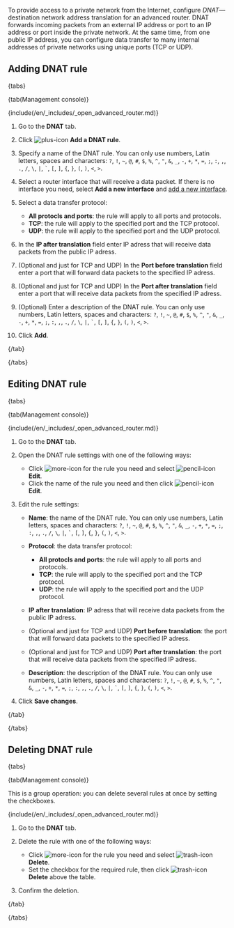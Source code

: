 To provide access to a private network from the Internet, configure _DNAT_— destination network address translation for an advanced router. DNAT forwards incoming packets from an external IP address or port to an IP address or port inside the private network. At the same time, from one public IP address, you can configure data transfer to many internal addresses of private networks using unique ports (TCP or UDP).

## Adding DNAT rule

{tabs}

{tab(Management console)}

{include(/en/_includes/_open_advanced_router.md)}

1. Go to the **DNAT** tab.
1. Click ![plus-icon](/en/assets/plus-icon.svg "inline") **Add a DNAT rule**.
1. Specify a name of the DNAT rule. You can only use numbers, Latin letters, spaces and characters: `?`, `!`, `~`, `@`, `#`, `$`, `%`, `^`, `"`, `&`, `_`, `-`, `+`, `*`, `=`, `;`, `:`, `,`, `.`, `/`, `\`, `|`, `` ` ``, `[`, `]`, `{`, `}`, `(`, `)`, `<`, `>`.
1. Select a router interface that will receive a data packet. If there is no interface you need, select **Add a new interface** and [add a new interface](../manage-interfaces#adding_interfaces_of_advanced_router).
1. Select a data transfer protocol:

   - **All protocls and ports**: the rule will apply to all ports and protocols.
   - **TCP**: the rule will apply to the specified port and the TCP protocol.
   - **UDP**: the rule will apply to the specified port and the UDP protocol.

1. In the **IP after translation** field enter IP adress that will receive data packets from the public IP adress.
1. (Optional and just for TCP and UDP) In the **Port before translation** field enter a port that will forward data packets to the specified IP adress.
1. (Optional and just for TCP and UDP) In the **Port after translation** field enter a port that will receive data packets from the specified IP adress.
1. (Optional) Enter a description of the DNAT rule. You can only use numbers, Latin letters, spaces and characters: `?`, `!`, `~`, `@`, `#`, `$`, `%`, `^`, `"`, `&`, `_`, `-`, `+`, `*`, `=`, `;`, `:`, `,`, `.`, `/`, `\`, `|`, `` ` ``, `[`, `]`, `{`, `}`, `(`, `)`, `<`, `>`.
1. Click **Add**.

{/tab}

{/tabs}

## Editing DNAT rule

{tabs}

{tab(Management console)}

{include(/en/_includes/_open_advanced_router.md)}

1. Go to the **DNAT** tab.
1. Open the DNAT rule settings with one of the following ways:

   - Click ![more-icon](/en/assets/more-icon.svg "inline") for the rule you need and select ![pencil-icon](/en/assets/pencil-icon.svg "inline") **Edit**.
   - Click the name of the rule you need and then click ![pencil-icon](/en/assets/pencil-icon.svg "inline") **Edit**.

1. Edit the rule settings:

   - **Name**: the name of the DNAT rule. You can only use numbers, Latin letters, spaces and characters: `?`, `!`, `~`, `@`, `#`, `$`, `%`, `^`, `"`, `&`, `_`, `-`, `+`, `*`, `=`, `;`, `:`, `,`, `.`, `/`, `\`, `|`, `` ` ``, `[`, `]`, `{`, `}`, `(`, `)`, `<`, `>`.
   - **Protocol**: the data transfer protocol:

     - **All protocls and ports**: the rule will apply to all ports and protocols.
     - **TCP**: the rule will apply to the specified port and the TCP protocol.
     - **UDP**: the rule will apply to the specified port and the UDP protocol.
   - **IP after translation**: IP adress that will receive data packets from the public IP adress.
   - (Optional and just for TCP and UDP) **Port before translation**: the port that will forward data packets to the specified IP adress.
   - (Optional and just for TCP and UDP) **Port after translation**: the port that will receive data packets from the specified IP adress.
   - **Description**: the description of the DNAT rule. You can only use numbers, Latin letters, spaces and characters: `?`, `!`, `~`, `@`, `#`, `$`, `%`, `^`, `"`, `&`, `_`, `-`, `+`, `*`, `=`, `;`, `:`, `,`, `.`, `/`, `\`, `|`, `` ` ``, `[`, `]`, `{`, `}`, `(`, `)`, `<`, `>`.
1. Click **Save changes**.

{/tab}

{/tabs}

## Deleting DNAT rule

{tabs}

{tab(Management console)}

This is a group operation: you can delete several rules at once by setting the checkboxes.

{include(/en/_includes/_open_advanced_router.md)}

1. Go to the **DNAT** tab.
1. Delete the rule with one of the following ways:

   - Click ![more-icon](/en/assets/more-icon.svg "inline") for the rule you need and select ![trash-icon](/en/assets/trash-icon.svg "inline") **Delete**.
   - Set the checkbox for the required rule, then click ![trash-icon](/en/assets/trash-icon.svg "inline") **Delete** above the table.
1. Confirm the deletion.

{/tab}

{/tabs}
